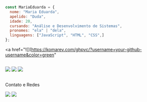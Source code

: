 
<div align="left"
<a href="https://github.com/Eduardacode">
  
```javascript
const MariaEduarda = {
  nome: "Maria Eduarda",
  apelido: "Duda",
  idade: 20,
  cursando: "Análise e Desenvolvimento de Sistemas",
  pronomes: "ela" | "dela",
  linguagens: ["JavaScript", "HTML", "CSS",]
};
```
<a href="![](https://komarev.com/ghpvc/?username=your-github-username&color=green"
</div>

  ##
  <div>
  <img src="https://img.shields.io/badge/html5-%23E34F26.svg?style=for-the-badge&logo=html5&logoColor=white">
  <img src= "https://img.shields.io/badge/css3-%231572B6.svg?style=for-the-badge&logo=css3&logoColor=white">
  <img src="https://img.shields.io/badge/javascript-%23323330.svg?style=for-the-badge&logo=javascript&logoColor=%23F7DF1E">
  </div>
 
 ##
 <p> Contato e Redes</p>
  <a href="https://www.linkedin.com/in/maria-eduarda-moreira-148086177" target="_blank"><img src="https://img.shields.io/badge/-LinkedIn-%230077B5?style=for-the-badge&logo=linkedin&logoColor=white" target="_blank"></a>
  <a href = "mailto:eduardamoreiracode@gmail.com"><img src="https://img.shields.io/badge/-Gmail-%23333?style=for-the-badge&logo=gmail&logoColor=white" target="_blank"></a>
